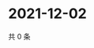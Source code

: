 # 2021-12-02

共 0 条

<!-- BEGIN WEIBO -->
<!-- 最后更新时间 Thu Dec 02 2021 01:19:30 GMT+0800 (China Standard Time) -->

<!-- END WEIBO -->
